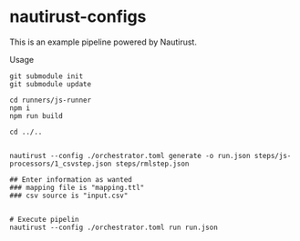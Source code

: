 # nautirust-configs

This is an example pipeline powered by Nautirust.

Usage

```
git submodule init
git submodule update

cd runners/js-runner
npm i
npm run build

cd ../..


nautirust --config ./orchestrator.toml generate -o run.json steps/js-processors/1_csvstep.json steps/rmlstep.json

## Enter information as wanted
### mapping file is "mapping.ttl"
### csv source is "input.csv"


# Execute pipelin
nautirust --config ./orchestrator.toml run run.json
```
